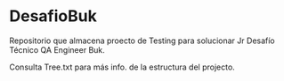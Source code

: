 # DesafioBuk
Repositorio que almacena proecto de Testing para solucionar Jr Desafío Técnico QA Engineer Buk.

Consulta Tree.txt para más info. de la estructura del projecto.
